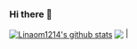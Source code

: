 ### Hi there 👋


<a href="https://github.com/Linaom1214"><img align="center" src="https://github-readme-stats.vercel.app/api?username=Linaom1214&show_icons=true&include_all_commits=true&theme=buefy&hide_border=true" alt="Linaom1214's github stats" /></a> 
<a href="https://github.com/Linaom1214"><img align="center" src="https://github-readme-stats.vercel.app/api/top-langs/?username=Linaom1214&layout=compact&theme=buefy&hide_border=true" /></a> |



<!--
**Linaom1214/Linaom1214** is a ✨ _special_ ✨ repository because its `README.md` (this file) appears on your GitHub profile.

Here are some ideas to get you started:

- 🔭 I’m currently working on ...
- 🌱 I’m currently learning ...
- 👯 I’m looking to collaborate on ...
- 🤔 I’m looking for help with ...
- 💬 Ask me about ...
- 📫 How to reach me: ...
- 😄 Pronouns: ...
- ⚡ Fun fact: ...
![info](https://github-readme-stats.vercel.app/api?username=Linaom1214&show_icons=true&count_private=true&hide=prs&theme=default_repocard)
-->
